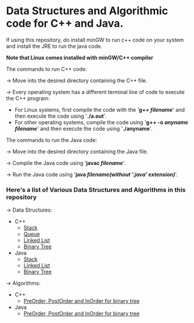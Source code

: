 # Data Structures and Algorithmic code for C++ and Java.

If using this repository, do install minGW to run c++ code on your system and install the JRE to run the java code.

**Note that Linux comes installed with minGW/C++ compiler**

The commands to run C++ code:

-> Move into the desired directory containing the C++ file.

-> Every operating system has a different terminal line of code to execute the C++ program:
   - For Linux systems, first compile the code with the '**g++ _filename_**' and then execute the code using '**./a.out**'.
   - For other operating systems, compile the code using '**g++ -o _anyname_ _filename_**' and then execute the code using '**./anyname**'.

The commands to run the Java code: 

-> Move into the desired directory containing the Java file.

-> Compile the Java code using '**javac _filename_**'.

-> Run the Java code using '**java _filename(without '.java' extension)_**'.

### Here's a list of Various Data Structures and Algorithms in this repository

-> Data Structures:
   - C++
     - <a href="https://github.com/Prathamkrishna/DSA/blob/master/DataStructures/C%2B%2B/stack.cpp">Stack</a>
     - <a href="https://github.com/Prathamkrishna/DSA/blob/master/DataStructures/C%2B%2B/queue.cpp">Queue</a>
     - <a href="https://github.com/Prathamkrishna/DSA/blob/master/DataStructures/C%2B%2B/linkedlist.cpp">Linked List</a>
     - <a href="https://github.com/Prathamkrishna/DSA/blob/master/DataStructures/C%2B%2B/binarytree.cpp">Binary Tree</a>
   - Java
     - <a href="https://github.com/Prathamkrishna/DSA/blob/master/DataStructures/Java/stack.java">Stack</a>
     - <a href="https://github.com/Prathamkrishna/DSA/blob/master/DataStructures/Java/linkedlist.java">Linked List</a>
     - <a href="https://github.com/Prathamkrishna/DSA/blob/master/DataStructures/Java/binarytree.java">Binary Tree</a>
 
-> Algorithms:
   - C++
     - <a href="https://github.com/Prathamkrishna/DSA/blob/master/Algorithms/C%2B%2B/preorder_postorder_inorder_binarytree.cpp">PreOrder, PostOrder and InOrder for binary tree</a>
   - Java
     - <a href="https://github.com/Prathamkrishna/DSA/blob/master/Algorithms/Java/preorderpostorderinorderbinarytree.java">PreOrder, PostOrder and InOrder for binary tree</a>


